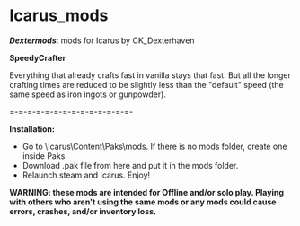 # Icarus_mods
*__Dextermods__*: mods for Icarus by CK_Dexterhaven

__SpeedyCrafter__

Everything that already crafts fast in vanilla stays that fast. But all the longer crafting times are reduced to be slightly less than the "default" speed (the same speed as iron ingots or gunpowder).

=-=-=-=-=-=-=-=-=-=-=-=-=-=-

__Installation:__

* Go to \Icarus\Content\Paks\mods. If there is no mods folder, create one inside Paks
* Download .pak file from here and put it in the mods folder.
* Relaunch steam and Icarus. Enjoy!

__WARNING: these mods are intended for Offline and/or solo play. Playing with others who aren't using the same mods or any mods could cause errors, crashes, and/or inventory loss.__

